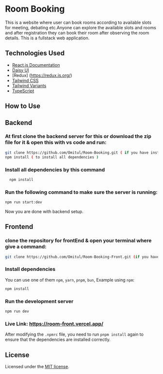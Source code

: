 # Room Booking

This is a website where user can book rooms according to available slots for meeting, debating etc.Anyone can explore the available slots and rooms and after registration they can book their room after observing the room details. This is a fullstack web application.

## Technologies Used

- [React.js Documentation](https://legacy.reactjs.org/docs/getting-started.html)
- [Daisy UI](https://daisyui.com/)
- [Redux] (https://redux.js.org/)
- [Tailwind CSS](https://tailwindcss.com/)
- [Tailwind Variants](https://tailwind-variants.org)
- [TypeScript](https://www.typescriptlang.org/)

## How to Use


## Backend

### At first clone the backend server for this or download the zip file for it & open this with vs code and run:

```bash
git clone https://github.com/Omitul/Room-Booking.git ( if you have installed git )
npm install ( to install all dependencies )
```

### Install all dependencies by this command
```bash
  npm install
```

### Run the following command to make sure the server is running:
```bash
npm run start:dev
```
Now you are done with backend setup.



## Frontend

### clone the repository for frontEnd & open your terminal where give a command:


```bash
git clone https://github.com/Omitul/Room-Booking-Front.git (if you have the git installed or you can download the zip file)
```


### Install dependencies

You can use one of them `npm`, `yarn`, `pnpm`, `bun`, Example using `npm`:

```bash
npm install
```

### Run the development server

```bash
npm run dev
```

### Live Link: https://room-front.vercel.app/




After modifying the `.npmrc` file, you need to run `pnpm install` again to ensure that the dependencies are installed correctly.

## License

Licensed under the [MIT license](https://github.com/nextui-org/next-app-template/blob/main/LICENSE).
